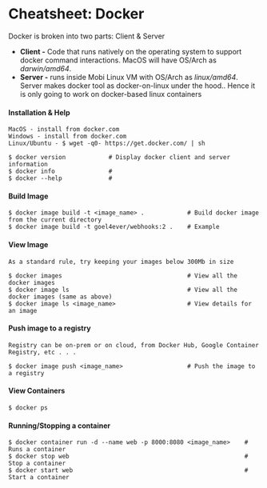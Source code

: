 # Cheatsheet: Docker

Docker is broken into two parts: Client & Server

* **Client -** Code that runs natively on the operating system to support docker command interactions. MacOS will have OS/Arch as _darwin/amd64_.
* **Server -** runs inside Mobi Linux VM with OS/Arch as _linux/amd64_. Server makes docker tool as docker-on-linux under the hood.. Hence it is only going to work on docker-based linux containers

#### Installation & Help

```
MacOS - install from docker.com
Windows - install from docker.com
Linux/Ubuntu - $ wget -q0- https://get.docker.com/ | sh

$ docker version            # Display docker client and server information
$ docker info               # 
$ docker --help             # 
```

#### Build Image

```
$ docker image build -t <image_name> .            # Build docker image from the current directory
$ docker image build -t goel4ever/webhooks:2 .    # Example
```

#### View Image

```
As a standard rule, try keeping your images below 300Mb in size

$ docker images                                   # View all the docker images
$ docker image ls                                 # View all the docker images (same as above)
$ docker image ls <image_name>                    # View details for an image
```

#### Push image to a registry

```
Registry can be on-prem or on cloud, from Docker Hub, Google Container Registry, etc . . .

$ docker image push <image_name>                  # Push the image to a registry
```

#### View Containers

```
$ docker ps
```

#### Running/Stopping a container

```
$ docker container run -d --name web -p 8000:8080 <image_name>    # Runs a container
$ docker stop web                                                 # Stop a container
$ docker start web                                                # Start a container
```



